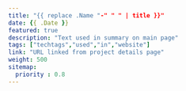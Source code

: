 ```yaml
---
title: "{{ replace .Name "-" " " | title }}"
date: {{ .Date }}
featured: true
description: "Text used in summary on main page"
tags: ["techtags","used","in","website"]
link: "URL linked from project details page"
weight: 500
sitemap:
  priority : 0.8
---
```

